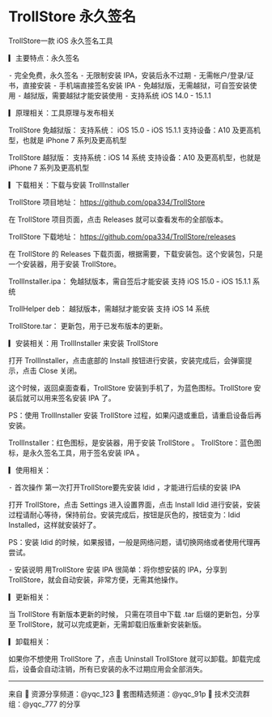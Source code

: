 # TrollStore  永久签名

TrollStore一款 iOS 永久签名工具

▎主要特点：永久签名

 ⁃ 完全免费，永久签名
 ⁃ 无限制安装 IPA，安装后永不过期
 ⁃ 无需帐户/登录/证书，直接安装
 ⁃ 手机端直接签名安装 IPA
 ⁃ 免越狱版，无需越狱，可自签安装使用
 ⁃ 越狱版，需要越狱才能安装使用
 ⁃ 支持系统 iOS 14.0 - 15.1.1

▎原理相关：工具原理与发布相关


TrollStore 免越狱版：
支持系统： iOS 15.0 - iOS 15.1.1
支持设备：A10 及更高机型，也就是 iPhone 7 系列及更高机型

TrollStore 越狱版：
支持系统：iOS 14 系统
支持设备：A10 及更高机型，也就是 iPhone 7 系列及更高机型

▎下载相关：下载与安装 TrollInstaller

TrollStore 项目地址：
https://github.com/opa334/TrollStore

在 TrollStore 项目页面，点击 Releases 就可以查看发布的全部版本。

TrollStore 下载地址：
https://github.com/opa334/TrollStore/releases

在 TrollStore 的 Releases 下载页面，根据需要，下载安装包。这个安装包，只是一个安装器，用于安装 TrollStore。

TrollInstaller.ipa：
免越狱版本，需自签后才能安装
支持 iOS 15.0 - iOS 15.1.1 系统

TrollHelper deb：
越狱版本，需越狱才能安装
支持 iOS 14  系统

TrollStore.tar：
更新包，用于已发布版本的更新。

▎安装相关：用 TrollInstaller 来安装 TrollStore

打开 TrollInstaller，点击底部的 Install 按钮进行安装，安装完成后，会弹窗提示，点击 Close 关闭。

这个时候，返回桌面查看，TrollStore 安装到手机了，为蓝色图标。TrollStore 安装后就可以用来签名安装 IPA 了。

PS：使用 TrollInstaller 安装 TrollStore 过程，如果闪退或重启，请重启设备后再安装。

TrollInstaller：红色图标，是安装器，用于安装 TrollStore 。
TrollStore：蓝色图标，是永久签名工具，用于签名安装 IPA 。

▎使用相关：

 ⁃ 首次操作
第一次打开TrollStore要先安装 ldid ，才能进行后续的安装 IPA

打开 TrollStore，点击 Settings 进入设置界面，点击 Install ldid 进行安装，安装过程请耐心等待，保持前台。安装完成后，按钮是灰色的，按钮变为：ldid Installed，这样就安装好了。

PS：安装 ldid 的时候，如果报错，一般是网络问题，请切换网络或者使用代理再尝试。

 ⁃ 安装说明
用TrollStore 安装 IPA 很简单：将你想安装的 IPA，分享到 TrollStore，就会自动安装，非常方便，无需其他操作。

▎更新相关：

当 TrollStore 有新版本更新的时候，
只需在项目中下载 .tar 后缀的更新包，分享至 TrollStore，就可以完成更新，无需卸载旧版重新安装新版。

▎卸载相关：

如果你不想使用 TrollStore 了，点击 Uninstall TrollStore 就可以卸载。卸载完成后，设备会自动注销，所有已安装的永不过期应用会全部消失。
****
来自
🍟 资源分享频道：@yqc_123 
🍑 套图精选频道：@yqc_91p
🍋 技术交流群组：@yqc_777
的分享
